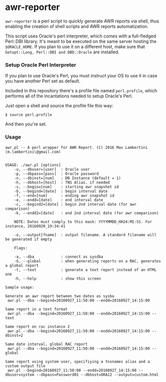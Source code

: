 # awr-reporter

`awr-reporter` is a perl script to quickly generate AWR reports via shell, thus enabling the creation of shell scripts and AWR reports automatization. 

This script uses Oracle's perl interpreter, which comes with a full-fledged Perl::DBI library. It's meant to be executed on the same server hosting the `$ORACLE_HOME`. If you plan to use it on a different host, make sure that `Getopt::Long, Perl::DBI and DBD::Oracle` are installed. 


### Setup Oracle Perl Interpreter

If you plan to use Oracle's Perl, you must instruct your OS to use it in case you have another Perl set as default.

Included in this repository there's a profile file named `perl.profile`, which performs all of the incantations needed to setup Oracle's Perl. 

Just open a shell and source the profile file this way:

~~~
$ source perl.profile
~~~

And then you're set.

### Usage

```
awr.pl -- A perl wrapper for AWR Report. (C) 2016 Max Lambertini (m.lambertini\@gmail.com)


USAGE: ./awr.pl [options]
    -u, --dbuser=[user]  : Oracle user
    -p, --dbpass=[pass]  : Oracle password
    -n, --dbinst=[num]   : DB Instance (default = 1)
    -h, --dbhost=[host]  : TNS Alias, if needed
    -s, --begin=[num]    : starting awr snapshot id
    -b, --begind=[date]  : begin interval date
    -f, --end=[num]      : ending awr snapshot id
    -e, --endd=[date]    : end interval date
    -c, --begind2=[date] : begin 2nd interval date (for awr comparison)
    -k, --endd2=[date]   : end 2nd interval date (for awr comparison)

    NOTE: Dates must comply to this mask: YYYYMMDD_HH24:MI:SS. For instance, 20160920_19:34:41
    
    -o, --output[fname]  : output filename. A standard filename will be generated if empty
    
    Flags:
    
    -a, --dba            : connect as sysdba
    -G, --global         : when generating reports on a RAC, generates a global report
    -t, --text           : generate a text report instead of an HTML one
    -h, --help           : show this screen
    
Sample usage:

Generate an awr report between two dates as sysba 
 awr.pl --dba --begind=20160927_11:50:00 --endd=20160927_14:15:00 

Same report in a text format
 awr.pl --dba --begind=20160927_11:50:00 --endd=20160927_14:15:00 --text
    
Same report on rac instance 2
 awr.pl --dba --begind=20160927_11:50:00 --endd=20160927_14:15:00 --dbinst=2
    
Same date interval, global RAC report
 awr.pl --dba --begind=20160927_11:50:00 --endd=20160927_14:15:00 --global
    
Same report using system user, specifiying a tnsnames alias and a custom output file
 awr.pl --begind=20160927_11:50:00 --endd=20160927_14:15:00 --dbuser=system --dbpass=Password01 --dbhost=ORA12 --output=custom.html


```


